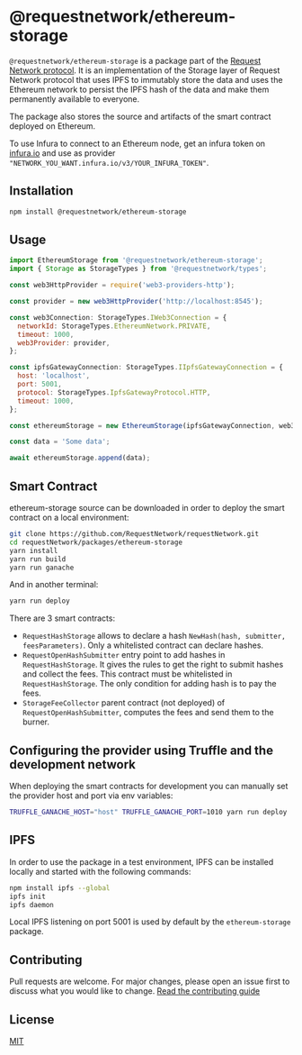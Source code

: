 # @requestnetwork/ethereum-storage

`@requestnetwork/ethereum-storage` is a package part of the [Request Network protocol](https://github.com/RequestNetwork/requestNetwork).
It is an implementation of the Storage layer of Request Network protocol that uses IPFS to immutably store the data and uses the Ethereum network to persist the IPFS hash of the data and make them permanently available to everyone.

The package also stores the source and artifacts of the smart contract deployed on Ethereum.

To use Infura to connect to an Ethereum node, get an infura token on [infura.io](infura.io) and
use as provider `"NETWORK_YOU_WANT.infura.io/v3/YOUR_INFURA_TOKEN"`.

## Installation

```bash
npm install @requestnetwork/ethereum-storage
```

## Usage

```js
import EthereumStorage from '@requestnetwork/ethereum-storage';
import { Storage as StorageTypes } from '@requestnetwork/types';

const web3HttpProvider = require('web3-providers-http');

const provider = new web3HttpProvider('http://localhost:8545');

const web3Connection: StorageTypes.IWeb3Connection = {
  networkId: StorageTypes.EthereumNetwork.PRIVATE,
  timeout: 1000,
  web3Provider: provider,
};

const ipfsGatewayConnection: StorageTypes.IIpfsGatewayConnection = {
  host: 'localhost',
  port: 5001,
  protocol: StorageTypes.IpfsGatewayProtocol.HTTP,
  timeout: 1000,
};

const ethereumStorage = new EthereumStorage(ipfsGatewayConnection, web3Connection);

const data = 'Some data';

await ethereumStorage.append(data);
```

## Smart Contract

ethereum-storage source can be downloaded in order to deploy the smart contract on a local environment:

```bash
git clone https://github.com/RequestNetwork/requestNetwork.git
cd requestNetwork/packages/ethereum-storage
yarn install
yarn run build
yarn run ganache
```

And in another terminal:

```bash
yarn run deploy
```

There are 3 smart contracts:

- `RequestHashStorage` allows to declare a hash `NewHash(hash, submitter, feesParameters)`. Only a whitelisted contract can declare hashes.
- `RequestOpenHashSubmitter` entry point to add hashes in `RequestHashStorage`. It gives the rules to get the right to submit hashes and collect the fees. This contract must be whitelisted in `RequestHashStorage`. The only condition for adding hash is to pay the fees.
- `StorageFeeCollector` parent contract (not deployed) of `RequestOpenHashSubmitter`, computes the fees and send them to the burner.

## Configuring the provider using Truffle and the development network

When deploying the smart contracts for development you can manually set the provider host and port via env variables:

```bash
TRUFFLE_GANACHE_HOST="host" TRUFFLE_GANACHE_PORT=1010 yarn run deploy 
```

## IPFS

In order to use the package in a test environment, IPFS can be installed locally and started with the following commands:

```bash
npm install ipfs --global
ipfs init
ipfs daemon
```

Local IPFS listening on port 5001 is used by default by the `ethereum-storage` package.

## Contributing

Pull requests are welcome. For major changes, please open an issue first to discuss what you would like to change.
[Read the contributing guide](/CONTRIBUTING.md)

## License

[MIT](/LICENSE)
